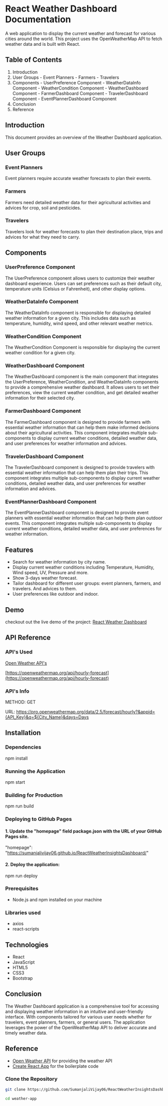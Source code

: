 
# React Weather Dashboard Documentation

A web application to display the current weather and forecast for various cities around the world. This project uses the OpenWeatherMap API to fetch weather data and is built with React.

## Table of Contents

  1. Introduction
  2. User Groups
    - Event Planners
    - Farmers
    - Travelers
  3. Components
    - UserPreference Component
    - WeatherDataInfo Component
    - WeatherCondition Component
    - WeatherDashboard Component
    - FarmerDashboard Component
    - TravelerDashboard Component
    - EventPlannerDashboard Component
  4. Conclusion
  5. Reference

## Introduction
This document provides an overview of the Weather Dashboard application.

## User Groups

### Event Planners 
Event planners require accurate weather forecasts to plan their events.

### Farmers
Farmers need detailed weather data for their agricultural activities and advices for crop, soil and pesticides.

### Travelers 
Travelers look for weather forecasts to plan their destination place, trips and advices for what they need to carry.

## Components

### UserPreference Component
The UserPreference component allows users to customize their weather dashboard experience. Users can set preferences such as their default city, temperature units (Celsius or Fahrenheit), and other display options.

### WeatherDataInfo Component
The WeatherDataInfo component is responsible for displaying detailed weather information for a given city. This includes data such as temperature, humidity, wind speed, and other relevant weather metrics.

### WeatherCondition Component
The WeatherCondition Component is responsible for displaying the current weather condition for a given city.

### WeatherDashboard Component
The WeatherDashboard component is the main component that integrates the UserPreference, WeatherCondition, and WeatherDataInfo components to provide a comprehensive weather dashboard. It allows users to set their preferences, view the current weather condition, and get detailed weather information for their selected city.

### FarmerDashboard Component
The FarmerDashboard component is designed to provide farmers with essential weather information that can help them make informed decisions about their agricultural activities. This component integrates multiple sub-components to display current weather conditions, detailed weather data, and user preferences for weather information and advices.

### TravelerDashboard Component
The TravelerDashboard component is designed to provide travelers with essential weather information that can help them plan their trips. This component integrates multiple sub-components to display current weather conditions, detailed weather data, and user preferences for weather information and advices.

### EventPlannerDashboard Component
The EventPlannerDashboard component is designed to provide event planners with essential weather information that can help them plan outdoor events. This component integrates multiple sub-components to display current weather conditions, detailed weather data, and user preferences for weather information.


## Features

- Search for weather information by city name.
- Display current weather conditions including Temperature, Humidity, Wind speed, UV, Pressure and more.
- Show 3-days weather forecast.
- Tailor dashboard for different user groups: event planners, farmers, and travelers. And advices to them.
- User preferences like outdoor and indoor.

## Demo
checkout out the live demo of the project: [React Weather Dashboard](https://sumanjalivijay06.github.io/ReactWeatherInsightsDashboard/)

## API Reference

### API's Used
   [Open Weather API's](https://openweathermap.org/)

   [https://openweathermap.org/api/hourly-forecast](https://openweathermap.org/api/hourly-forecast)


### API's Info 
METHOD: GET

URL:
 https://pro.openweathermap.org/data/2.5/forecast/hourly?&appid={API_Key}&q=${City_Name}&days=Days

## Installation

### Dependencies
npm install

### Running the Application
npm start

### Building for Production
npm run build

### Deploying to GitHub Pages

#### 1. Update the "homepage" field package.json with the URL of your GitHub Pages site.
"homepage": "https://sumanjalivijay06.github.io/ReactWeatherInsightsDashboard/"

#### 2. Deploy the application:
npm run deploy

### Prerequisites

- Node.js and npm installed on your machine

### Libraries used
- axios
- react-scripts

## Technologies
  - React
  - JavaScript
  - HTML5
  - CSS3
  - Bootstrap

## Conclusion
The Weather Dashboard application is a comprehensive tool for accessing and displaying weather information in an intuitive and user-friendly interface. With components tailored for various user needs whether for travelers, event planners, farmers, or general users. The application leverages the power of the OpenWeatherMap API to deliver accurate and timely weather data.

## Reference

 - [Open Weather API](https://openweathermap.org/) for providing the weather API
 - [Create React App](https://create-react-app.dev) for the boilerplate code

### Clone the Repository

```bash
git clone https://github.com/SumanjaliVijay06/ReactWeatherInsightsDashboard

cd weather-app

